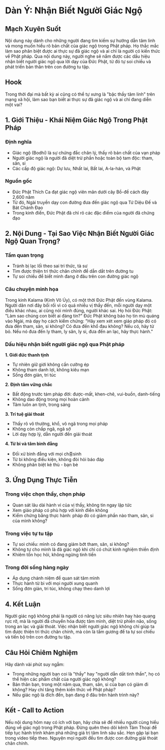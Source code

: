 # Dàn Ý: Nhận Biết Người Giác Ngộ

## Mạch Xuyên Suốt
Nội dung này dành cho những người đang tìm kiếm sự hướng dẫn tâm linh và mong muốn hiểu rõ bản chất của giác ngộ trong Phật pháp. Họ thắc mắc làm sao phân biệt được ai thực sự đã giác ngộ và ai chỉ là người có kiến thức về Phật pháp. Qua nội dung này, người nghe sẽ nắm được các dấu hiệu nhận biết người giác ngộ qua lời dạy của Đức Phật, từ đó tự soi chiếu và phát triển bản thân trên con đường tu tập.

## Hook
Trong thời đại mà bất kỳ ai cũng có thể tự xưng là "bậc thầy tâm linh" trên mạng xã hội, làm sao bạn biết ai thực sự đã giác ngộ và ai chỉ đang diễn một vai?

## 1. Giới Thiệu - Khái Niệm Giác Ngộ Trong Phật Pháp

### Định nghĩa
- Giác ngộ (Bodhi) là sự chứng đắc chân lý, thấy rõ bản chất của vạn pháp
- Người giác ngộ là người đã diệt trừ phần hoặc toàn bộ tam độc: tham, sân, si
- Các cấp độ giác ngộ: Dự lưu, Nhất lai, Bất lai, A-la-hán, và Phật

### Nguồn gốc
- Đức Phật Thích Ca đạt giác ngộ viên mãn dưới cây Bồ-đề cách đây 2,600 năm
- Từ đó, Ngài truyền dạy con đường đưa đến giác ngộ qua Tứ Diệu Đế và Bát Chánh Đạo
- Trong kinh điển, Đức Phật đã chỉ rõ các đặc điểm của người đã chứng đạo

## 2. Nội Dung - Tại Sao Việc Nhận Biết Người Giác Ngộ Quan Trọng?

### Tầm quan trọng
- Tránh bị lạc lối theo sai tri thức, tà sư
- Tìm được thiện tri thức chân chính để dẫn dắt trên đường tu
- Tự soi chiếu để biết mình đang ở đâu trên con đường giác ngộ

### Câu chuyện minh họa
Trong kinh Kalama (Kinh Vô Úy), có một thời Đức Phật đến vùng Kalama. Người dân nơi đây bối rối vì có quá nhiều vị thầy đến, mỗi người dạy một điều khác nhau, ai cũng nói mình đúng, người khác sai. Họ hỏi Đức Phật: "Làm sao chúng con biết ai đáng tin?" Đức Phật không bảo họ tin mù quáng vào Ngài, mà dạy họ cách kiểm chứng: "Hãy xem xét xem giáo pháp đó có đưa đến tham, sân, si không? Có đưa đến khổ đau không? Nếu có, hãy từ bỏ. Nếu nó đưa đến ly tham, ly sân, ly si, đưa đến an lạc, hãy thực hành."

### Dấu hiệu nhận biết người giác ngộ qua Phật pháp

**1. Giới đức thanh tịnh**
- Tự nhiên giữ giới không cần cưỡng ép
- Không tham danh lợi, không kiêu mạn
- Sống đơn giản, tri túc

**2. Định tâm vững chắc**
- Bất động trước tám pháp đời: được-mất, khen-chê, vui-buồn, danh-tiếng
- Không dao động trong mọi hoàn cảnh
- Tâm luôn an tịnh, trong sáng

**3. Trí tuệ giải thoát**
- Thấy rõ vô thường, khổ, vô ngã trong mọi pháp
- Không còn chấp ngã, ngã sở
- Lời dạy hợp lý, dẫn người đến giải thoát

**4. Từ bi và tâm bình đẳng**
- Đối xử bình đẳng với mọi ch중sinh
- Từ bi không điều kiện, không đòi hỏi báo đáp
- Không phân biệt kẻ thù - bạn bè

## 3. Ứng Dụng Thực Tiễn

### Trong việc chọn thầy, chọn pháp
- Quan sát lâu dài hành vi của vị thầy, không tin ngay lập tức
- Xem giáo pháp có phù hợp với kinh điển không
- Kiểm chứng bằng thực hành: pháp đó có giảm phần nào tham, sân, si của mình không?

### Trong việc tự tu tập
- Tự soi chiếu: mình có đang giảm bớt tham, sân, si không?
- Không tự cho mình là đã giác ngộ khi chỉ có chút kinh nghiệm thiền định
- Khiêm tốn học hỏi, không ngừng tinh tiến

### Trong đời sống hàng ngày
- Áp dụng chánh niệm để quan sát tâm mình
- Thực hành từ bi với mọi người xung quanh
- Sống đơn giản, tri túc, không chạy theo danh lợi

## 4. Kết Luận

Người giác ngộ không phải là người có năng lực siêu nhiên hay hào quang rực rỡ, mà là người đã chuyển hóa được tâm mình, diệt trừ phiền não, sống trong an lạc và giải thoát. Việc nhận biết người giác ngộ không chỉ giúp ta tìm được thiện tri thức chân chính, mà còn là tấm gương để ta tự soi chiếu và tiến bộ trên con đường tu tập.

## Câu Hỏi Chiêm Nghiệm

Hãy dành vài phút suy ngẫm:
- Trong những người bạn coi là "thầy" hay "người dẫn dắt tinh thần", họ có thể hiện các phẩm chất của người giác ngộ không?
- Bản thân bạn, trong một năm qua, tham, sân, si của bạn có giảm đi không? Hay chỉ tăng thêm kiến thức về Phật pháp?
- Nếu giác ngộ là đích đến, bạn đang ở đâu trên hành trình này?

## Kết - Call to Action

Nếu nội dung hôm nay có ích với bạn, hãy chia sẻ để nhiều người cùng hiểu đúng về giác ngộ trong Phật pháp. Đừng quên theo dõi kênh Tâm Thoại để tiếp tục hành trình khám phá những giá trị tâm linh sâu sắc. Hẹn gặp lại bạn trong video tiếp theo. Nguyện mọi người đều tìm được con đường giải thoát chân chính.